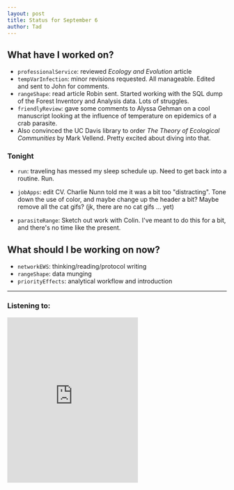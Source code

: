 ```yaml
---
layout: post
title: Status for September 6
author: Tad
---
```


## What have I worked on?

* `professionalService`: reviewed _Ecology and Evolution_ article
* `tempVarInfection`: minor revisions requested. All manageable. Edited and sent to John for comments.
* `rangeShape`: read article Robin sent. Started working with the SQL dump of the Forest Inventory and Analysis data. Lots of struggles.
* `friendlyReview`: gave some comments to Alyssa Gehman on a cool manuscript looking at the influence of temperature on epidemics of a crab parasite.
* Also convinced the UC Davis library to order _The Theory of Ecological Communities_ by Mark Vellend. Pretty excited about diving into that.




### Tonight

* `run`: traveling has messed my sleep schedule up. Need to get back into a routine. Run.

* `jobApps`: edit CV. Charlie Nunn told me it was a bit too "distracting". Tone down the use of color, and maybe change up the header a bit? Maybe remove all the cat gifs? (jk, there are no cat gifs ... yet)

* `parasiteRange`: Sketch out work with Colin. I've meant to do this for a bit, and there's no time like the present.


## What should I be working on now?

* `networkEWS`: thinking/reading/protocol writing
* `rangeShape`: data munging
* `priorityEffects`: analytical workflow and introduction



---

### Listening to:
<iframe src="https://embed.spotify.com/?uri=spotify%3Atrack%3A2Gcxmc6QIBFtZvXhML4afF" width="300" height="380" frameborder="0" allowtransparency="true"></iframe>
 <i class='fa fa-code' style='color:pink'></i>
